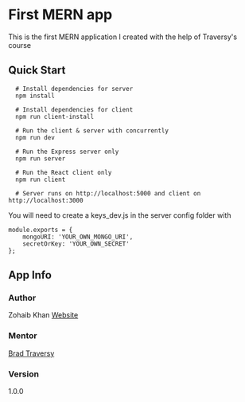 # First MERN app

This is the first MERN application I created with the help of Traversy's course

## Quick Start

```
  # Install dependencies for server
  npm install

  # Install dependencies for client
  npm run client-install

  # Run the client & server with concurrently
  npm run dev

  # Run the Express server only
  npm run server

  # Run the React client only
  npm run client

  # Server runs on http://localhost:5000 and client on http://localhost:3000
```

You will need to create a keys_dev.js in the server config folder with

```
module.exports = {
	mongoURI: 'YOUR_OWN_MONGO_URI',
	secretOrKey: 'YOUR_OWN_SECRET'
};
```

## App Info
### Author
Zohaib Khan [Website](http://zohaib.in)

### Mentor
[Brad Traversy](https://github.com/bradtraversy)

### Version
1.0.0
